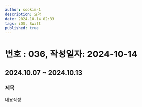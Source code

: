```yaml
---
author: sookim-1
description: 요약
date: 2024-10-14 02:33
tags: iOS, Swift
published: true
---
```

# 번호 : 036, 작성일자: 2024-10-14
## 2024.10.07 ~ 2024.10.13
### 제목
내용작성

